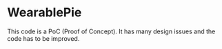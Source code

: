 WearablePie
===========

This code is a PoC (Proof of Concept).
It has many design issues and the code has to be improved.